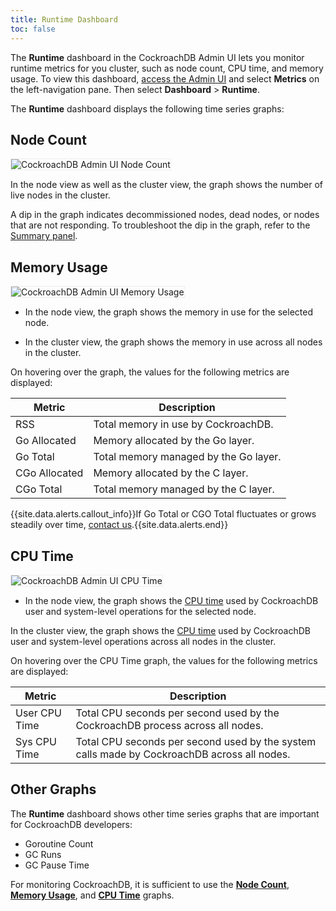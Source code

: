 ```yaml
---
title: Runtime Dashboard
toc: false
---
```


The **Runtime** dashboard in the CockroachDB Admin UI lets you monitor runtime metrics for you cluster, such as node count, CPU time, and memory usage. To view this dashboard, [access the Admin UI](admin-ui-access-and-navigate.html#access-the-admin-ui) and select **Metrics** on the left-navigation pane. Then select **Dashboard** > **Runtime**.

<div id="toc"></div>

The **Runtime** dashboard displays the following time series graphs:

## Node Count

<img src="{{ 'images/admin_ui_node_count.png' | relative_url }}" alt="CockroachDB Admin UI Node Count" style="border:1px solid #eee;max-width:100%" />

In the node view as well as the cluster view, the graph shows the number of live nodes in the cluster.

A dip in the graph indicates decommissioned nodes, dead nodes, or nodes that are not responding. To troubleshoot the dip in the graph, refer to the [Summary panel](admin-ui-access-and-navigate.html#summary-panel).

## Memory Usage

<img src="{{ 'images/admin_ui_memory_usage.png' | relative_url }}" alt="CockroachDB Admin UI Memory Usage" style="border:1px solid #eee;max-width:100%" />

- In the node view, the graph shows the memory in use for the selected node.

- In the cluster view, the graph shows the memory in use across all nodes in the cluster.

On hovering over the graph, the values for the following metrics are displayed:

Metric | Description
--------|----
RSS | Total memory in use by CockroachDB.
Go Allocated | Memory allocated by the Go layer.
Go Total | Total memory managed by the Go layer.
CGo Allocated | Memory allocated by the C layer.
CGo Total | Total memory managed by the C layer.

{{site.data.alerts.callout_info}}If Go Total or CGO Total fluctuates or grows steadily over time, <a href="https://forum.cockroachlabs.com/">contact us</a>.{{site.data.alerts.end}}

## CPU Time

<img src="{{ 'images/admin_ui_cpu_time.png' | relative_url }}" alt="CockroachDB Admin UI CPU Time" style="border:1px solid #eee;max-width:100%" />

- In the node view, the graph shows the [CPU time](https://en.wikipedia.org/wiki/CPU_time) used by CockroachDB user and system-level operations for the selected node.

In the cluster view, the graph shows the [CPU time](https://en.wikipedia.org/wiki/CPU_time) used by CockroachDB user and system-level operations across all nodes in the cluster.

On hovering over the CPU Time graph, the values for the following metrics are displayed:

Metric | Description
--------|----
User CPU Time | Total CPU seconds per second used by the CockroachDB process across all nodes.
Sys CPU Time | Total CPU seconds per second used by the system calls made by CockroachDB across all nodes.

## Other Graphs

The **Runtime** dashboard shows other time series graphs that are important for CockroachDB developers:

- Goroutine Count
- GC Runs
- GC Pause Time

For monitoring CockroachDB, it is sufficient to use the [**Node Count**](#node-count), [**Memory Usage**](#memory-usage), and [**CPU Time**](#cpu-time) graphs.
